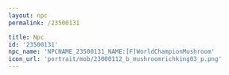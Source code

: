 ```yaml
---
layout: npc
permalink: /23500131

title: Npc
id: '23500131'
npc_name: 'NPCNAME_23500131_NAME:[F]WorldChampionMushroom'
icon_url: 'portrait/mob/23000112_b_mushroomrichking03_p.png'
---
```

